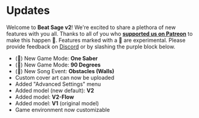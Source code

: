 # Updates

Welcome to **Beat Sage v2**! We're excited to share a plethora of new features with you all. Thanks to all of you who **[supported us on Patreon](https://www.patreon.com/beatsage)** to make this happen 💟. Features marked with a 🧪 are experimental. Please provide feedback on [Discord](https://discord.beatsage.com/) or by slashing the purple block below.
* (🧪) New Game Mode: **One Saber**
* (🧪) New Game Mode: **90 Degrees**
* (🧪) New Song Event: **Obstacles (Walls)**
* Custom cover art can now be uploaded
* Added "Advanced Settings" menu
* Added model (new default): **V2**
* Added model: **V2-Flow**
* Added model: **V1** (original model)
* Game environment now customizable
